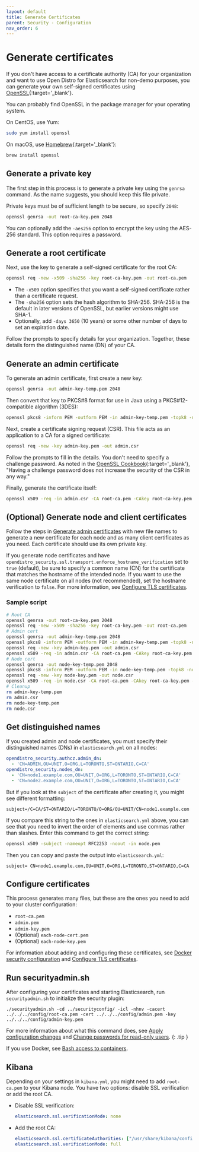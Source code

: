 ```yaml
---
layout: default
title: Generate Certificates
parent: Security - Configuration
nav_order: 6
---
```


# Generate certificates

If you don't have access to a certificate authority (CA) for your organization and want to use Open Distro for Elasticsearch for non-demo purposes, you can generate your own self-signed certificates using [OpenSSL](https://www.openssl.org/){:target='\_blank'}.

You can probably find OpenSSL in the package manager for your operating system.

On CentOS, use Yum:

```bash
sudo yum install openssl
```

On macOS, use [Homebrew](https://brew.sh/){:target='\_blank'}:

```bash
brew install openssl
```


## Generate a private key

The first step in this process is to generate a private key using the `genrsa` command. As the name suggests, you should keep this file private.

Private keys must be of sufficient length to be secure, so specify `2048`:

```bash
openssl genrsa -out root-ca-key.pem 2048
```

You can optionally add the `-aes256` option to encrypt the key using the AES-256 standard. This option requires a password.


## Generate a root certificate

Next, use the key to generate a self-signed certificate for the root CA:

```bash
openssl req -new -x509 -sha256 -key root-ca-key.pem -out root-ca.pem
```

- The `-x509` option specifies that you want a self-signed certificate rather than a certificate request.
- The `-sha256` option sets the hash algorithm to SHA-256. SHA-256 is the default in later versions of OpenSSL, but earlier versions might use SHA-1.
- Optionally, add `-days 3650` (10 years) or some other number of days to set an expiration date.

Follow the prompts to specify details for your organization. Together, these details form the distinguished name (DN) of your CA.


## Generate an admin certificate

To generate an admin certificate, first create a new key:

```bash
openssl genrsa -out admin-key-temp.pem 2048
```

Then convert that key to PKCS#8 format for use in Java using a PKCS#12-compatible algorithm (3DES):

```bash
openssl pkcs8 -inform PEM -outform PEM -in admin-key-temp.pem -topk8 -nocrypt -v1 PBE-SHA1-3DES -out admin-key.pem
```

Next, create a certificate signing request (CSR). This file acts as an application to a CA for a signed certificate:

```bash
openssl req -new -key admin-key.pem -out admin.csr
```

Follow the prompts to fill in the details. You don't need to specify a challenge password. As noted in the [OpenSSL Cookbook](https://www.feistyduck.com/books/openssl-cookbook/){:target='\_blank'}, "Having a challenge password does not increase the security of the CSR in any way."

Finally, generate the certificate itself:

```bash
openssl x509 -req -in admin.csr -CA root-ca.pem -CAkey root-ca-key.pem -CAcreateserial -sha256 -out admin.pem
```


## (Optional) Generate node and client certificates

Follow the steps in [Generate admin certificates](#generate-admin-certificate) with new file names to generate a new certificate for each node and as many client certificates as you need. Each certificate should use its own private key.

If you generate node certificates and have `opendistro_security.ssl.transport.enforce_hostname_verification` set to `true` (default), be sure to specify a common name (CN) for the certificate that matches the hostname of the intended node. If you want to use the same node certificate on all nodes (not recommended), set the hostname verification to `false`. For more information, see [Configure TLS certificates](../../security-configuration/tls/#advanced-hostname-verification-and-dns-lookup).


### Sample script

```bash
# Root CA
openssl genrsa -out root-ca-key.pem 2048
openssl req -new -x509 -sha256 -key root-ca-key.pem -out root-ca.pem
# Admin cert
openssl genrsa -out admin-key-temp.pem 2048
openssl pkcs8 -inform PEM -outform PEM -in admin-key-temp.pem -topk8 -nocrypt -v1 PBE-SHA1-3DES -out admin-key.pem
openssl req -new -key admin-key.pem -out admin.csr
openssl x509 -req -in admin.csr -CA root-ca.pem -CAkey root-ca-key.pem -CAcreateserial -sha256 -out admin.pem
# Node cert
openssl genrsa -out node-key-temp.pem 2048
openssl pkcs8 -inform PEM -outform PEM -in node-key-temp.pem -topk8 -nocrypt -v1 PBE-SHA1-3DES -out node-key.pem
openssl req -new -key node-key.pem -out node.csr
openssl x509 -req -in node.csr -CA root-ca.pem -CAkey root-ca-key.pem -CAcreateserial -sha256 -out node.pem
# Cleanup
rm admin-key-temp.pem
rm admin.csr
rm node-key-temp.pem
rm node.csr
```


## Get distinguished names

If you created admin and node certificates, you must specify their distinguished names (DNs) in `elasticsearch.yml` on all nodes:

```yml
opendistro_security.authcz.admin_dn:
  - 'CN=ADMIN,OU=UNIT,O=ORG,L=TORONTO,ST=ONTARIO,C=CA'
opendistro_security.nodes_dn:
  - 'CN=node1.example.com,OU=UNIT,O=ORG,L=TORONTO,ST=ONTARIO,C=CA'
  - 'CN=node2.example.com,OU=UNIT,O=ORG,L=TORONTO,ST=ONTARIO,C=CA'
```

But if you look at the `subject` of the certificate after creating it, you might see different formatting:

```
subject=/C=CA/ST=ONTARIO/L=TORONTO/O=ORG/OU=UNIT/CN=node1.example.com
```

If you compare this string to the ones in `elasticsearch.yml` above, you can see that you need to invert the order of elements and use commas rather than slashes. Enter this command to get the correct string:

```bash
openssl x509 -subject -nameopt RFC2253 -noout -in node.pem
```

Then you can copy and paste the output into `elasticsearch.yml`:

```
subject= CN=node1.example.com,OU=UNIT,O=ORG,L=TORONTO,ST=ONTARIO,C=CA
```


## Configure certificates

This process generates many files, but these are the ones you need to add to your cluster configuration:

- `root-ca.pem`
- `admin.pem`
- `admin-key.pem`
- (Optional) `each-node-cert.pem`
- (Optional) `each-node-key.pem`

For information about adding and configuring these certificates, see [Docker security configuration](../../install/docker-security/) and [Configure TLS certificates](../tls/).


## Run securityadmin.sh

After configuring your certificates and starting Elasticsearch, run `securityadmin.sh` to initialize the security plugin:

```
./securityadmin.sh -cd ../securityconfig/ -icl -nhnv -cacert ../../../config/root-ca.pem -cert ../../../config/admin.pem -key ../../../config/admin-key.pem
```

For more information about what this command does, see [Apply configuration changes](../security-admin/) and [Change passwords for read-only users](../../install/docker-security/#change-passwords-for-read-only-users).
{: .tip }

If you use Docker, see [Bash access to containers](../../install/docker/#bash-access-to-containers).


## Kibana

Depending on your settings in `kibana.yml`, you might need to add `root-ca.pem` to your Kibana node. You have two options: disable SSL verification or add the root CA.

- Disable SSL verification:

  ```yml
  elasticsearch.ssl.verificationMode: none
  ```

- Add the root CA:

  ```yml
  elasticsearch.ssl.certificateAuthorities: ["/usr/share/kibana/config/root-ca.pem"]
  elasticsearch.ssl.verificationMode: full
  ```
